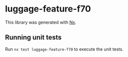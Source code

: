 # luggage-feature-f70

This library was generated with [Nx](https://nx.dev).

## Running unit tests

Run `nx test luggage-feature-f70` to execute the unit tests.
